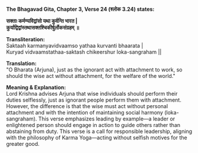 **The Bhagavad Gita, Chapter 3, Verse 24 (श्लोक 3.24) states:**

**सक्ताः कर्मण्यविद्वांसो यथा कुर्वन्ति भारत |        
कुर्याद्विद्वांस्तथासक्तश्चिकीर्षुर्लोकसंग्रहम् ॥**       

**Transliteration:**       
Saktaah karmanyavidvaamso yathaa kurvanti bhaarata |       
Kuryad vidvaamstathaa-saktash chikeershur loka-sangraham ||                 

**Translation:**       
"O Bharata (Arjuna), just as the ignorant act with attachment to work, so should the wise act without attachment, for the welfare of the world."

**Meaning & Explanation:**          
Lord Krishna advises Arjuna that wise individuals should perform their duties selflessly, just as ignorant people perform them with attachment.
However, the difference is that the wise must act without personal attachment and with the intention of maintaining social harmony (loka-sangraham).
This verse emphasizes leading by example—a leader or enlightened person should engage in action to guide others rather than abstaining from duty.
This verse is a call for responsible leadership, aligning with the philosophy of Karma Yoga—acting without selfish motives for the greater good.
